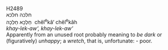 <body>
  <p>H2489<br>  חלכה    חלכא  <br> חֵלְכָא  חֵלְכָה  ‎  chêl<sup>e</sup>kâ‘  chêl<sup>e</sup>kâh  <br><i>khay-lek-aw‘,</i> <i>khay-lek-aw‘ </i><br>Apparently from an unused root probably meaning to <i>be</i> <i>dark</i> or (figuratively) <i>unhappy</i>; a <i>wretch</i>, that is, unfortunate: - poor.<br></p>
 </body>